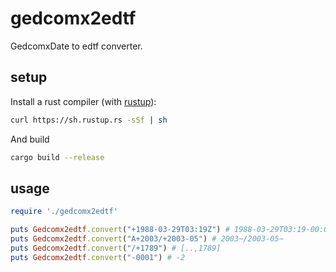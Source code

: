 # gedcomx2edtf

GedcomxDate to edtf converter.

## setup

Install a rust compiler (with [rustup](https://rustup.rs)):
```bash
curl https://sh.rustup.rs -sSf | sh
```
And build
```bash
cargo build --release
```

## usage
```ruby
require './gedcomx2edtf'

puts Gedcomx2edtf.convert("+1988-03-29T03:19Z") # 1988-03-29T03:19-00:00
puts Gedcomx2edtf.convert("A+2003/+2003-05") # 2003~/2003-05~
puts Gedcomx2edtf.convert("/+1789") # [..,1789]
puts Gedcomx2edtf.convert("-0001") # -2
```
